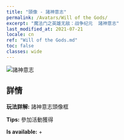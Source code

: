 ```yaml
---
title: "頭像 - 諸神意志"
permalink: /Avatars/Will of the Gods/
excerpt: "魔法门之英雄无敌：战争纪元  諸神意志"
last_modified_at: 2021-07-21
locale: cn
ref: "Will of the Gods.md"
toc: false
classes: wide
---
```

 ![諸神意志](/images/a/avatarFrame_30.png)

## 詳情

 **玩法詳解:** 諸神意志頭像框 

 **Tips:** 參加活動獲得 

 **Is available:**  + 

